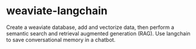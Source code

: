 # weaviate-langchain
Create a weaviate database, add and vectorize data, then perform a semantic search and retrieval augmented generation (RAG). 
Use langchain to save conversational memory in a chatbot. 
